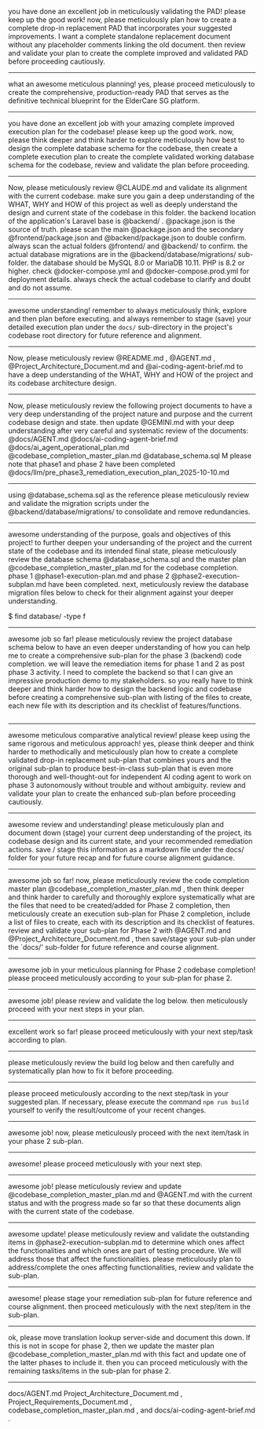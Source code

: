 you have done an excellent job in meticulously validating the PAD! please keep up the good work! now, please meticulously plan how to create a complete drop-in replacement PAD that incorporates your suggested improvements. I want a complete standalone replacement document without any placeholder comments linking the old document. then review and validate your plan to create the complete improved and validated PAD before proceeding cautiously.

---
what an awesome meticulous planning! yes, please proceed meticulously to create the comprehensive, production-ready PAD that serves as the definitive technical blueprint for the ElderCare SG platform.

---
you have done an excellent job with your amazing complete improved execution plan for the codebase! please keep up the good work. now, please think deeper and think harder to explore meticulously how best to design the complete database schema for the codebase, then create a complete execution plan to create the complete validated working database schema for the codebase, review and validate the plan before proceeding.

---

Now, please meticulously review @CLAUDE.md and validate its alignment with the current codebase. make sure you gain a deep understanding of the WHAT, WHY and HOW of this project as well as deeply understand the design and current state of the codebase in this folder. the backend location of the application's Laravel base is @backend/ . @package.json is the source of truth. please scan the main @package.json and the secondary @frontend/package.json and @backend/package.json to double confirm. always scan the actual folders @frontend/ and  @backend/ to confirm. the actual database migrations are in the @backend/database/migrations/ sub-folder. the database should be MySQL 8.0 or MariaDB 10.11. PHP is  8.2 or higher. check @docker-compose.yml and @docker-compose.prod.yml for deployment details. always check the actual codebase to clarify and doubt and do not assume.

---

awesome understanding! remember to always meticulously think, explore and then plan before executing. and always remember to stage (save) your detailed execution plan under the `docs/` sub-directory in the project's codebase root directory for future reference and alignment.

---

Now, please meticulously review @README.md , @AGENT.md , @Project_Architecture_Document.md and @ai-coding-agent-brief.md to have a deep understanding of the WHAT, WHY and HOW of the project and its codebase architecture design.

---

Now, please meticulously review the following project documents to have a very deep understanding of the project nature and purpose and the current codebase design and state. then update @GEMINI.md with your deep understanding after very careful and systematic review of the documents: @docs/AGENT.md @docs/ai-coding-agent-brief.md @docs/ai_agent_operational_plan.md @codebase_completion_master_plan.md @database_schema.sql M please note that phase1 and phase 2 have been completed @docs/llm/pre_phase3_remediation_execution_plan_2025-10-10.md

---

using @database_schema.sql as the reference please meticulously review and validate the migration scripts under the @backend/database/migrations/ to consolidate and remove redundancies.

---

awesome understanding of the purpose, goals and objectives of this project! to further deepen your undersanding of the project and the current state of the codebase and its intended fiinal state, please meticulously review the database schema @database_schema.sql and the master plan @codebase_completion_master_plan.md for the codebase completion. phase 1 @phase1-execution-plan.md and phase 2 @phase2-execution-subplan.md  have been completed. next, meticulously review the database migration files below to check for their alignment against your deeper understanding.

$ find database/ -type f

---

awesome job so far! please meticulously review the project database schema below to have an even deeper understanding of how you can help me to create a comprehensive sub-plan for the phase 3 (backend) code completion. we will leave the remediation items for phase 1 and 2 as post phase 3 activity. I need to complete the backend so that I can give an impressive production demo to my stakeholders. so you really have to think deeper and think harder how to design the backend logic and codebase before creating a comprehensive sub-plan with listing of the files to create, each new file with its description and its checklist of features/functions.

```sql
```

---

awesome meticulous comparative analytical review! please keep using the same rigorous and meticulous approach! yes, please think deeper and think harder to methodically and meticulously plan how to create a complete validated drop-in replacement sub-plan that combines yours and the original sub-plan to produce best-in-class sub-plan that is even more thorough and well-thought-out for independent AI coding agent to work on phase 3 autonomously without trouble and without ambiguity. review and validate your plan to create the enhanced sub-plan before proceeding cautiously.

---

awesome review and understanding! please meticulously plan and document down (stage) your current deep understanding of the project, its codebase design and its current state, and your recommended remediation actions. save / stage this information as a markdown file under the docs/  folder for your future recap and for future course alignment guidance.

---

awesome job so far! now, please meticulously review the code completion master plan @codebase_completion_master_plan.md , then think deeper and think harder to carefully and thoroughly explore systematically what are the files that need to be created/added for Phase 2 completion, then meticulously create an execution sub-plan for Phase 2 completion, include a list of files to create, each with its description and its checklist of features. review and validate your sub-plan for Phase 2 with @AGENT.md and @Project_Architecture_Document.md , then save/stage your sub-plan under the `docs/' sub-folder for future reference and course alignment.

---

awesome job in your meticulous planning for Phase 2 codebase completion! please proceed meticulously according to your sub-plan for phase 2.

---

awesome job! please review and validate the log below. then meticulously proceed with your next steps in your plan.

---

excellent work so far! please proceed meticulously with your next step/task according to plan.

---

please meticulously review the build log below and then carefully and systematically plan how to fix it before proceeding.

---

please proceed meticulously according to the next step/task in your suggested plan. If necessary, please execute the command `npm run build` yourself to verify the result/outcome of your recent changes.

---

awesome job! now, please meticulously proceed with the next item/task in your phase 2 sub-plan.

---

awesome! please proceed meticulously with your next step.

---

awesome job! please meticulously review and update @codebase_completion_master_plan.md and @AGENT.md with the current status and with the progress made so far so that these documents align with the current state of the codebase.

---

awesome update! please meticulously review and validate the outstanding items in @phase2-execution-subplan.md to determine which ones affect the functionalities and which ones are part of testing procedure. We will address those that affect the functionalities. please meticulously plan to address/complete the ones affecting functionalities, review and validate the sub-plan.

---

awesome! please stage your remediation sub-plan for future reference and course alignment. then proceed meticulously with the next step/item in the sub-plan.

---

ok, please move translation lookup server-side and document this down. If this is not in scope for phase 2, then we update the master plan @codebase_completion_master_plan.md with this fact and update one of the latter phases to include it. then you can proceed meticulously with the remaining tasks/items in the sub-plan for phase 2.

---

docs/AGENT.md Project_Architecture_Document.md , Project_Requirements_Document.md , codebase_completion_master_plan.md , and docs/ai-coding-agent-brief.md
.
